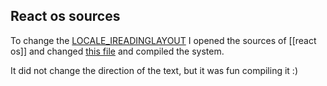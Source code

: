 ## React os sources
To change the [LOCALE_IREADINGLAYOUT](https://docs.microsoft.com/en-us/windows/win32/intl/locale-ireadinglayout) I opened the sources of [[react os]] and changed [this file](https://github.com/reactos/reactos/blob/master/dll/win32/kernel32/winnls/nls/heb.nls) and compiled the system.

It did not change the direction of the text, but it was fun compiling it :)